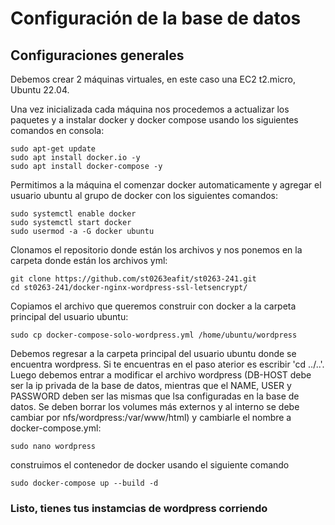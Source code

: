 # Configuración de la base de datos
## Configuraciones generales 
Debemos crear 2 máquinas virtuales, en este caso una EC2 t2.micro, Ubuntu 22.04. 

Una vez inicializada cada máquina nos procedemos a actualizar los paquetes y a instalar docker y docker compose usando los siguientes comandos en consola:

```shell
sudo apt-get update
sudo apt install docker.io -y
sudo apt install docker-compose -y
```

Permitimos a la máquina el comenzar docker automaticamente y agregar el usuario ubuntu al grupo de docker con los siguientes comandos:

```shell
sudo systemctl enable docker
sudo systemctl start docker
sudo usermod -a -G docker ubuntu
```

Clonamos el repositorio donde están los archivos y nos ponemos en la carpeta donde están los archivos yml:

```shell
git clone https://github.com/st0263eafit/st0263-241.git
cd st0263-241/docker-nginx-wordpress-ssl-letsencrypt/
```

Copiamos el archivo que queremos construir con docker a la carpeta principal del usuario ubuntu:

```shell
sudo cp docker-compose-solo-wordpress.yml /home/ubuntu/wordpress
```

Debemos regresar a la carpeta principal del usuario ubuntu donde se encuentra wordpress. Si te encuentras en el paso aterior es escribir 'cd ../..'.
Luego debemos entrar a modificar el archivo wordpress (DB-HOST debe ser la ip privada de la base de datos, mientras que el NAME, USER y PASSWORD deben ser las mismas que lsa configuradas en la base de datos. Se deben borrar los volumes más externos y al interno se debe cambiar por nfs/wordpress:/var/www/html) y cambiarle el nombre a docker-compose.yml:

```shell
sudo nano wordpress
```

construimos el contenedor de docker usando el siguiente comando

```shell
sudo docker-compose up --build -d
```

### Listo, tienes tus instamcias de wordpress corriendo
